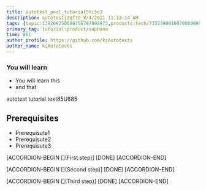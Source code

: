 ```yaml
---
title: autotest_pool_tutorial5Yi5o3
description: autotestjIqf7D_8/4/2021 11:13:14 AM
tags: [topic:139269250608756787992873,products:tech/73554900100700000996,tutorial:experience/advanced]
primary_tag: tutorial:product/sapHana
time: 861
author_profile: https://github.com/ksAutotests
author_name: ksAutotests
---
```

### You will learn
- You will learn this
- and that

autotest tutorial text85U885

## Prerequisites
- Prerequisute1
- Prerequisute2
- Prerequisute3

[ACCORDION-BEGIN [](First step)]
[DONE]
[ACCORDION-END]

[ACCORDION-BEGIN [](Second step)]
[DONE]
[ACCORDION-END]

[ACCORDION-BEGIN [](Third step)]
[DONE]
[ACCORDION-END]

